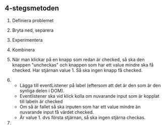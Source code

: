 ## 4-stegsmetoden

1. Definiera problemet
2. Bryta ned, separera
3. Experimentera
4. Kombinera


1. När man klickar på en knapp som redan är checked, så ska den knappen "uncheckas" och knappen som har ett value mindre ska få checked.
   Har stjärnan value 1. Så ska ingen knapp få checked.

2. 
    - Lägga till eventListener på label (eftersom att det är den som är den synliga delen i DOM).
    - Eventlistener ska vid klick kolla om nuvarande input som är kopplat till labeln är checked
    - Om så är fallet så ska inputen som har ett value mindre än nuvarande input få värdet checked.
    - Är value 1. dvs första stjärnan, så ska ingen stjärna checkas.

3. 